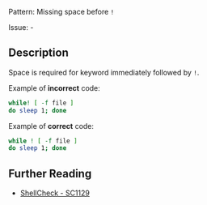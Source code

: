 Pattern: Missing space before `!`

Issue: -

## Description

Space is required for keyword immediately followed by `!`.

Example of **incorrect** code:

```sh
while! [ -f file ]
do sleep 1; done
```

Example of **correct** code:

```sh
while ! [ -f file ]
do sleep 1; done
```

## Further Reading

* [ShellCheck - SC1129](https://github.com/koalaman/shellcheck/wiki/SC1129)
